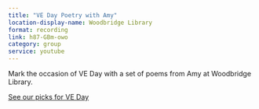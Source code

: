 ```yaml
---
title: "VE Day Poetry with Amy"
location-display-name: Woodbridge Library
format: recording
link: h87-GBm-owo
category: group
service: youtube
---
```


Mark the occasion of VE Day with a set of poems from Amy at Woodbridge Library.

[See our picks for VE Day](/elibrary/picks/2020-05-06-ve-day)
